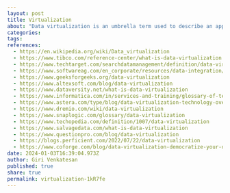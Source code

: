 ```yaml
---
layout: post
title: Virtualization
about: "Data virtualization is an umbrella term used to describe an approach to data management that allows an application to retrieve and manipulate data without requiring technical details about the data. This can include how the data is formatted or where it is physically located. The goal of data virtualization is to create a single representation of data from multiple, disparate sources without having to copy or move the data."
categories:
tags:
references:
  - https://en.wikipedia.org/wiki/Data_virtualization
  - https://www.tibco.com/reference-center/what-is-data-virtualization
  - https://www.techtarget.com/searchdatamanagement/definition/data-virtualization
  - https://www.softwareag.com/en_corporate/resources/data-integration/article/data-virtualization.html
  - https://www.geeksforgeeks.org/data-virtualization
  - https://www.altexsoft.com/blog/data-virtualization
  - https://www.dataversity.net/what-is-data-virtualization
  - https://www.informatica.com/in/services-and-training/glossary-of-terms/data-virtualization-definition.html
  - https://www.astera.com/type/blog/data-virtualization-technology-overview
  - https://www.dremio.com/wiki/data-virtualization
  - https://www.snaplogic.com/glossary/data-virtualization
  - https://www.techopedia.com/definition/1007/data-virtualization
  - https://www.salvagedata.com/what-is-data-virtualization
  - https://www.questionpro.com/blog/data-virtualization
  - https://blogs.perficient.com/2022/07/22/data-virtualization
  - https://www.coforge.com/blog/data-virtualization-democratize-your-data
date: 2024-01-03T16:39:04.973Z
author: Giri Venkatesan
published: true
share: true
permalink: virtualization-1kR7fe
---
```

